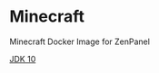 # Minecraft
 Minecraft Docker Image for ZenPanel

[JDK 10](https://hub.docker.com/layers/openjdk/library/openjdk/10.0.2-jre-slim/images/sha256-0e72fa32c4f3af786317358677f4f830e9b679f4d0a845bf2fdfd6faa7e0424a?context=explore)